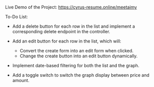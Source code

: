 Live Demo of the Project:
https://cyrus-resume.online/meetaimy

To-Do List:

- Add a delete button for each row in the list and implement a corresponding delete endpoint in the controller.
- Add an edit button for each row in the list, which will:
  - Convert the create form into an edit form when clicked.
  - Change the create button into an edit button dynamically.
    
- Implement date-based filtering for both the list and the graph.
- Add a toggle switch to switch the graph display between price and amount.
